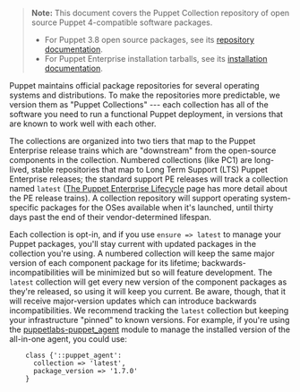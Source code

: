> **Note:** This document covers the Puppet Collection repository of open source Puppet 4-compatible software packages.
> -   For Puppet 3.8 open source packages, see its [repository documentation](/puppet/3.8/puppet_repositories.html).
> -   For Puppet Enterprise installation tarballs, see its [installation documentation](/pe/latest/install_basic.html).

Puppet maintains official package repositories for several operating systems and distributions. To make the repositories more predictable, we version them as "Puppet Collections" --- each collection has all of the software you need to run a functional Puppet deployment, in versions that are known to work well with each other.

The collections are organized into two tiers that map to the Puppet Enterprise release trains which are "downstream" from the open-source components in the collection. Numbered collections (like PC1) are long-lived, stable repositories that map to Long Term Support (LTS) Puppet Enterprise releases; the standard support PE releases will track a collection named `latest` ([The Puppet Enterprise Lifecycle](https://puppet.com/misc/puppet-enterprise-lifecycle) page has more detail about the PE release trains). A collection repository will support operating system-specific packages for the OSes available when it's launched, until thirty days past the end of their vendor-determined lifespan.

Each collection is opt-in, and if you use `ensure => latest` to manage your Puppet packages, you'll stay current with updated packages in the collection you're using. A numbered collection will keep the same major version of each component package for its lifetime; backwards-incompatibilities will be minimized but so will feature development. The `latest` collection will get every new version of the component packages as they're released, so using it will keep you current. Be aware, though, that it will receive major-version updates which can introduce backwards incompatibilities. We recommend tracking the `latest` collection but keeping your infrastructure "pinned" to known versions. For example, if you're using the [puppetlabs-puppet_agent](https://forge.puppet.com/puppetlabs/puppet_agent) module to manage the installed version of the all-in-one agent, you could use:

```
    class {'::puppet_agent':
      collection => 'latest',
      package_version => '1.7.0'
    }
```
